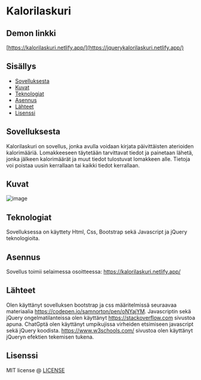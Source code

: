 # Kalorilaskuri


## Demon linkki
[https://kalorilaskuri.netlify.app/](https://jquerykalorilaskuri.netlify.app/)



## Sisällys

- [Sovelluksesta](#about-the-app)
- [Kuvat](#screenshots)
- [Teknologiat](#technologies)
- [Asennus](#setup)
- [Lähteet](#credits)
- [Lisenssi](#license)

## Sovelluksesta
Kalorilaskuri on sovellus, jonka avulla voidaan kirjata päivittäisten aterioiden kalorimääriä. Lomakkeeseen täytetään tarvittavat tiedot ja painetaan lähetä, jonka jälkeen 
kalorimäärät ja muut tiedot tulostuvat lomakkeen alle. Tietoja voi poistaa uusin kerrallaan tai kaikki tiedot kerrallaan.

## Kuvat


![image](https://github.com/user-attachments/assets/4c675f5b-8054-45f2-b7b0-b91fd311d991)





## Teknologiat
Sovelluksessa on käyttety Html, Css, Bootstrap sekä Javascript ja jQuery teknologioita.

## Asennus
Sovellus toimii selaimessa osoitteessa: [https://kalorilaskuri.netlify.app/
](https://jquerykalorilaskuri.netlify.app/)
## Lähteet
Olen käyttänyt sovelluksen bootstrap ja css määritelmissä seuraavaa materiaalia https://codepen.io/samnorton/pen/oNYajYM.
Javascriptin sekä jQuery ongelmatilanteissa olen käyttänyt https://stackoverflow.com sivustoa apuna.
ChatGptä olen käyttänyt umpikujissa virheiden etsimiseen javascript sekä jQuery koodista.
https://www.w3schools.com/ sivustoa olen käyttänyt jQueryn efektien tekemisen tukena.

## Lisenssi

MIT license @ [LICENSE](LICENSE)
